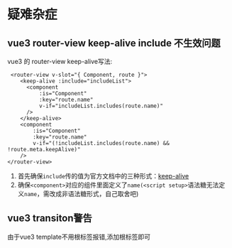 # 疑难杂症

## vue3 router-view keep-alive include 不生效问题

vue3 的 router-view keep-alive写法:

```vue
 <router-view v-slot="{ Component, route }">
    <keep-alive :include="includeList">
      <component
          :is="Component"
          :key="route.name"
          v-if="includeList.includes(route.name)"
      />
    </keep-alive>
    <component
        :is="Component"
        :key="route.name"
        v-if="(!includeList.includes(route.name) && !route.meta.keepAlive)"
    />
</router-view>
```
1. 首先确保`include`传的值为官方文档中的三种形式：[keep-alive](https://v3.cn.vuejs.org/api/built-in-components.html#keep-alive)  
2. 确保`<component>`对应的组件里面定义了`name(<script setup>`语法糖无法定义`name`，需改成非语法糖形式，自己取舍吧)

## vue3 transiton警告

由于vue3 template不用根标签报错,添加根标签即可


